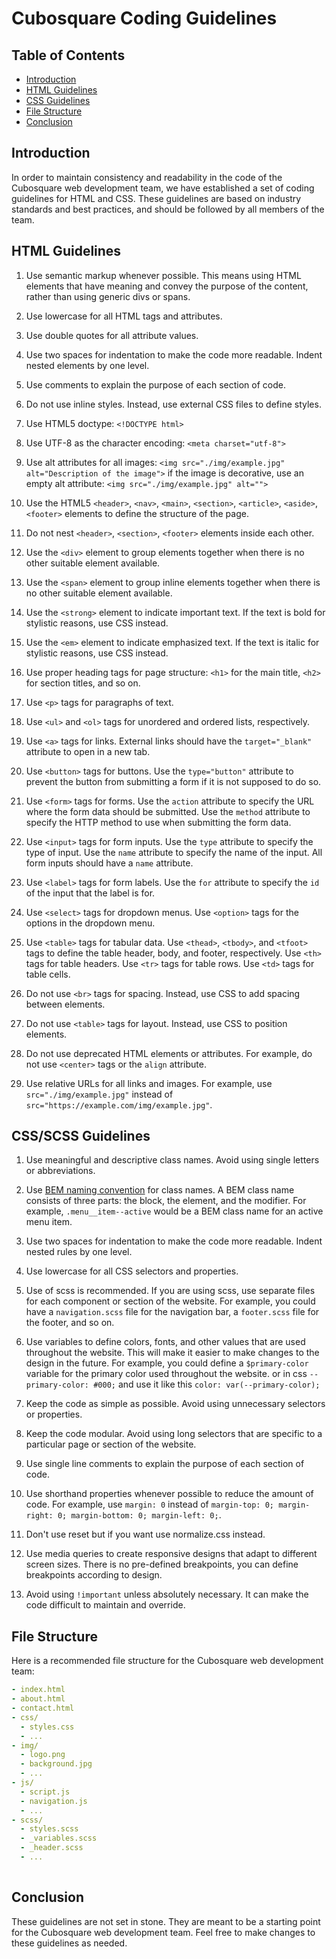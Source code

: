 # Cubosquare Coding Guidelines

## Table of Contents
- [Introduction](#introduction)
- [HTML Guidelines](#html-guidelines)
- [CSS Guidelines](#css-guidelines)
- [File Structure](#file-structure)
- [Conclusion](#conclusion)


## Introduction

In order to maintain consistency and readability in the code of the Cubosquare web development team, we have established a set of coding guidelines for HTML and CSS. These guidelines are based on industry standards and best practices, and should be followed by all members of the team.


## HTML Guidelines

1. Use semantic markup whenever possible. This means using HTML elements that have meaning and convey the purpose of the content, rather than using generic divs or spans.

1. Use lowercase for all HTML tags and attributes.

1. Use double quotes for all attribute values.

1. Use two spaces for indentation to make the code more readable. Indent nested elements by one level.

1. Use comments to explain the purpose of each section of code.

1. Do not use inline styles. Instead, use external CSS files to define styles.

1. Use HTML5 doctype: `<!DOCTYPE html>`

1. Use UTF-8 as the character encoding: `<meta charset="utf-8">`

1. Use alt attributes for all images: `<img src="./img/example.jpg" alt="Description of the image">` if the image is decorative, use an empty alt attribute: `<img src="./img/example.jpg" alt="">`

1. Use the HTML5 `<header>`, `<nav>`, `<main>`, `<section>`, `<article>`, `<aside>`, `<footer>` elements to define the structure of the page.

1. Do not nest `<header>`, `<section>`, `<footer>` elements inside each other.

1. Use the `<div>` element to group elements together when there is no other suitable element available.

1. Use the `<span>` element to group inline elements together when there is no other suitable element available.

1. Use the `<strong>` element to indicate important text. If the text is bold for stylistic reasons, use CSS instead.

1. Use the `<em>` element to indicate emphasized text. If the text is italic for stylistic reasons, use CSS instead.


1. Use proper heading tags for page structure: `<h1>` for the main title, `<h2>` for section titles, and so on.

1. Use `<p>` tags for paragraphs of text.

1. Use `<ul>` and `<ol>` tags for unordered and ordered lists, respectively.

1. Use `<a>` tags for links. External links should have the `target="_blank"` attribute to open in a new tab.

1. Use `<button>` tags for buttons. Use the `type="button"` attribute to prevent the button from submitting a form if it is not supposed to do so.

1. Use `<form>` tags for forms. Use the `action` attribute to specify the URL where the form data should be submitted. Use the `method` attribute to specify the HTTP method to use when submitting the form data.

1. Use `<input>` tags for form inputs. Use the `type` attribute to specify the type of input. Use the `name` attribute to specify the name of the input. All form inputs should have a `name` attribute. 

1. Use `<label>` tags for form labels. Use the `for` attribute to specify the `id` of the input that the label is for.

1. Use `<select>` tags for dropdown menus. Use `<option>` tags for the options in the dropdown menu.

1. Use `<table>` tags for tabular data. Use `<thead>`, `<tbody>`, and `<tfoot>` tags to define the table header, body, and footer, respectively. Use `<th>` tags for table headers. Use `<tr>` tags for table rows. Use `<td>` tags for table cells.


1. Do not use `<br>` tags for spacing. Instead, use CSS to add spacing between elements.

1. Do not use `<table>` tags for layout. Instead, use CSS to position elements.

1. Do not use deprecated HTML elements or attributes. For example, do not use `<center>` tags or the `align` attribute.

1. Use relative URLs for all links and images. For example, use `src="./img/example.jpg"` instead of `src="https://example.com/img/example.jpg"`.


## CSS/SCSS Guidelines

1. Use meaningful and descriptive class names. Avoid using single letters or abbreviations.

1. Use [BEM naming convention](https://getbem.com/) for class names. A BEM class name consists of three parts: the block, the element, and the modifier. For example, `.menu__item--active` would be a BEM class name for an active menu item.

1. Use two spaces for indentation to make the code more readable. Indent nested rules by one level.

1. Use lowercase for all CSS selectors and properties.

1. Use of scss is recommended. If you are using scss, use separate files for each component or section of the website. For example, you could have a `navigation.scss` file for the navigation bar, a `footer.scss` file for the footer, and so on.

1. Use variables to define colors, fonts, and other values that are used throughout the website. This will make it easier to make changes to the design in the future. For example, you could define a `$primary-color` variable for the primary color used throughout the website. or in css `--primary-color: #000;` and use it like this `color: var(--primary-color);`

1. Keep the code as simple as possible. Avoid using unnecessary selectors or properties.

1. Keep the code modular. Avoid using long selectors that are specific to a particular page or section of the website.

1. Use single line comments to explain the purpose of each section of code.

1. Use shorthand properties whenever possible to reduce the amount of code. For example, use `margin: 0` instead of `margin-top: 0; margin-right: 0; margin-bottom: 0; margin-left: 0;`.

1. Don't use reset but if you want use normalize.css instead.

1. Use media queries to create responsive designs that adapt to different screen sizes. There is no pre-defined breakpoints, you can define breakpoints according to design.

1. Avoid using `!important` unless absolutely necessary. It can make the code difficult to maintain and override.

## File Structure

Here is a recommended file structure for the Cubosquare web development team:

```yml
- index.html
- about.html
- contact.html
- css/
  - styles.css
  - ...
- img/
  - logo.png
  - background.jpg
  - ...
- js/
  - script.js
  - navigation.js
  - ...
- scss/
  - styles.scss
  - _variables.scss
  - _header.scss
  - ...
  
```

## Conclusion

These guidelines are not set in stone. They are meant to be a starting point for the Cubosquare web development team. Feel free to make changes to these guidelines as needed.